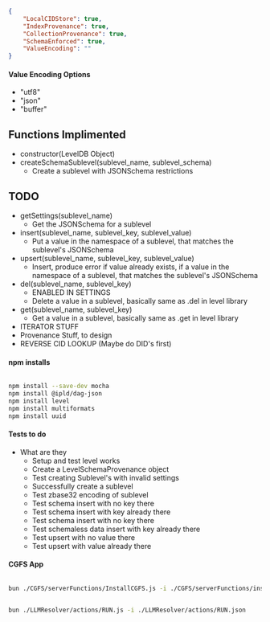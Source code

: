 ``` json

{
    "LocalCIDStore": true,
    "IndexProvenance": true,
    "CollectionProvenance": true,
    "SchemaEnforced": true,
    "ValueEncoding": ""
}

```

#### Value Encoding Options

* "utf8"
* "json"
* "buffer"


## Functions Implimented
* constructor(LevelDB Object)
* createSchemaSublevel(sublevel_name, sublevel_schema)
    * Create a sublevel with JSONSchema restrictions

## TODO

* getSettings(sublevel_name)
    * Get the JSONSchema for a sublevel
* insert(sublevel_name, sublevel_key, sublevel_value)
    * Put a value in the namespace of a sublevel, that matches the sublevel's JSONSchema
* upsert(sublevel_name, sublevel_key, sublevel_value)
    * Insert, produce error if value already exists, if a value in the namespace of a sublevel, that matches the sublevel's JSONSchema
* del(sublevel_name, sublevel_key)
    * ENABLED IN SETTINGS
    * Delete a value in a sublevel, basically same as .del in level library
* get(sublevel_name, sublevel_key)
    * Get a value in a sublevel, basically same as .get in level library
* ITERATOR STUFF
* Provenance Stuff, to design
* REVERSE CID LOOKUP (Maybe do DID's first)

#### npm installs

``` bash

npm install --save-dev mocha
npm install @ipld/dag-json
npm install level
npm install multiformats
npm install uuid

```

#### Tests to do

* What are they
	* Setup and test level works
	* Create a LevelSchemaProvenance object
	* Test creating Sublevel's with invalid settings
	* Successfully create a sublevel
	* Test zbase32 encoding of sublevel
	* Test schema insert with no key there
	* Test schema insert with key already there
	* Test schema insert with no key there 
	* Test schemaless data insert with key already there
	* Test upsert with no value there
	* Test upsert with value already there

#### CGFS App

``` bash

bun ./CGFS/serverFunctions/InstallCGFS.js -i ./CGFS/serverFunctions/install.json


bun ./LLMResolver/actions/RUN.js -i ./LLMResolver/actions/RUN.json

```